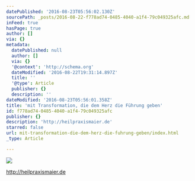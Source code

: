 ```yaml
---
datePublished: '2016-08-23T05:56:02.130Z'
sourcePath: _posts/2016-08-22-f778ad74-0485-4040-a1f4-79c049325afc.md
inFeed: true
hasPage: true
author: []
via: {}
metadata:
  datePublished: null
  author: []
  via: {}
  '@context': 'http://schema.org'
  dateModified: '2016-08-22T19:31:14.897Z'
  title: ''
  '@type': Article
  publisher: {}
  description: ''
dateModified: '2016-08-23T05:56:01.358Z'
title: 'mit Transformation, die dem Herz die Führung geben'
id: f778ad74-0485-4040-a1f4-79c049325afc
publisher: {}
description: 'http://heilpraxismaier.de'
starred: false
url: mit-transformation-die-dem-herz-die-fuhrung-geben/index.html
_type: Article

---
```

![](https://the-grid-user-content.s3-us-west-2.amazonaws.com/e4980464-f04c-4a27-afb1-198fe7d08a45.jpg)

http://heilpraxismaier.de